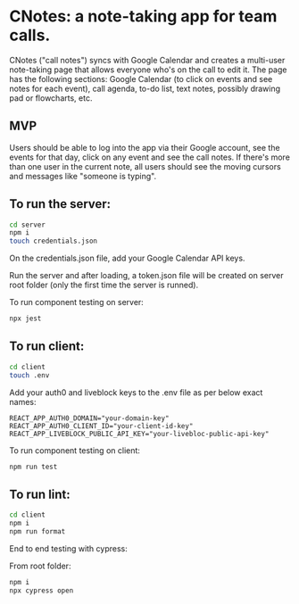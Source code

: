 # CNotes: a note-taking app for team calls.

CNotes ("call notes") syncs with Google Calendar and creates a multi-user note-taking page that allows everyone who's on the call to edit it. The page has the following sections: Google Calendar (to click on events and see notes for each event), call agenda, to-do list, text notes, possibly drawing pad or flowcharts, etc.

## MVP

Users should be able to log into the app via their Google account, see the events for that day, click on any event and see the call notes. If there's more than one user in the current note, all users should see the moving cursors and messages like "someone is typing".

## To run the server:

```bash
cd server
npm i
touch credentials.json
```

On the credentials.json file, add your Google Calendar API keys.

Run the server and after loading, a token.json file will be created on server root folder (only the first time the server is runned).

To run component testing on server:

```bash
npx jest
```

## To run client:

```bash
cd client
touch .env
```

Add your auth0 and liveblock keys to the .env file as per below exact names:

```
REACT_APP_AUTH0_DOMAIN="your-domain-key"
REACT_APP_AUTH0_CLIENT_ID="your-client-id-key"
REACT_APP_LIVEBLOCK_PUBLIC_API_KEY="your-livebloc-public-api-key"
```

To run component testing on client:

```bash
npm run test
```

## To run lint:

```bash
cd client
npm i
npm run format
```

End to end testing with cypress:

From root folder:

```bash
npm i
npx cypress open
```
